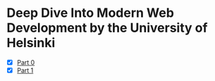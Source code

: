 # Deep Dive Into Modern Web Development by the University of Helsinki

- [x] [Part 0](https://github.com/georgegaibor/gha-readme-update/tree/main/part0)
- [x] [Part 1](https://github.com/georgegaibor/gha-readme-update/tree/main/part1)
